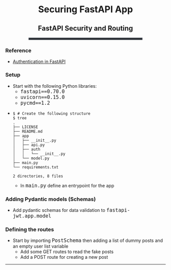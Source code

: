 <div style="text-align:center">
<h1>Securing FastAPI App</h1>
<h2>FastAPI Security and Routing</h2>
</div>
<hr style="border: 3px solid #393e46; width:70%; margin:0 auto;">

### Reference
- [Authentication in FastAPI](https://testdriven.io/blog/fastapi-jwt-auth/)

### Setup 
- Start with the following Python libraries: 
    - <span style="font: 1.3rem Inconsolata, monospace; font-size:1.10em;">fastapi==0.70.0</span>
    - <span style="font: 1.3rem Inconsolata, monospace; font-size:1.10em;">uvicorn==0.15.0</span>
    - <span style="font: 1.3rem Inconsolata, monospace; font-size:1.10em;">pycmd==1.2</span>
- ```shell
  $ # Create the following structure
  $ tree
  .
  ├── LICENSE
  ├── README.md
  ├── app
  │   ├── __init__.py
  │   ├── api.py
  │   ├── auth
  │   │   └── __init__.py
  │   └── model.py
  ├── main.py
  └── requirements.txt
  
  2 directories, 8 files
  ```
  - In <span style="font: 1.3rem Inconsolata, monospace; font-size:1.10em;">main.py</span> define an entrypoint for the app

### Adding Pydantic models (Schemas)
- Add pydantic schemas for data validation to <span style="font: 1.3rem Inconsolata, monospace; font-size:1.10em;">fastapi-jwt.app.model</span>

### Defining the routes
- Start by importing <span style="font: 1.3rem Inconsolata, monospace; font-size:1.10em;">PostSchema</span> then adding a list of dummy posts and an empty user list variable
    - Add some GET routes to read the fake posts
    - Add a POST route for creating a new post
----------------------------------------------------------------------------
<span style="font: 1.3rem Inconsolata, monospace; font-size:1.10em;"></span>
